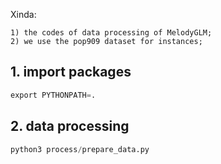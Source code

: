 Xinda:  

    1) the codes of data processing of MelodyGLM;  
    2) we use the pop909 dataset for instances;  

## 1. import packages  
```python
export PYTHONPATH=.
```

## 2. data processing  
```python
python3 process/prepare_data.py
```